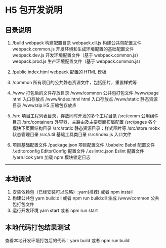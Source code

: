# H5 包开发说明

## 目录说明

1. /build
   webpack 构建配置目录
   webpack.dll.js 构建公共包配置文件
   webpack.common.js 开发环境和生成环境配置的基础配置文件
   webpack.dev.js 开发环境配置文件（基于 webpack.common.js）
   webpack.prod.js 生产环境配置文件（基于 webpack.common.js）

2. /public
   index.html webpack 配置的 HTML 模板

3. /common
   所有项目的公共静态资源文件，包括图片，重置样式等

4. /www
   打包后的文件存放目录
   /www/common 公共包打包文件
   /www/page html 入口存放点
   /www/index.html html 入口存放点
   /www/static 静态资源目录
   /www/zip H5 压缩包存放点

5. /src
   项目工程列表目录，存放同时开发的多个工程目录
   /src/comm 公用组件目录
   /src/containers 外容器，主路由及主要页面布局配置
   /src/pages 各个模块下页面结构目录
   /src/static 静态资源目录：样式图片等
   /src/store mobx 状态管理目录
   /src/util 基础工具类目录
   /src/index.js 入口文件

6. 项目基础配置文件
   /package.json 项目配置文件
   /.babelrc Babel 配置文件
   /.editorconfig EditorConfig 配置文件
   /.eslintrc.json Eslint 配置文件
   /yarn.lcok yarn 加载 npm 模块锁定日志

---

## 本地调试

1. 安装依赖包（已经安装可以忽略）:yarn(推荐) 或者 npm install
2. 构建公共包 yarn build:dll 或者 npm run build:dll
   生成 /www/common 公共包打包文件
3. 运行开发环境 yarn start 或者 npm run start

## 本地代码打包结果测试

查看本地开发环境打包后的代码：yarn build 或者 npm run build
